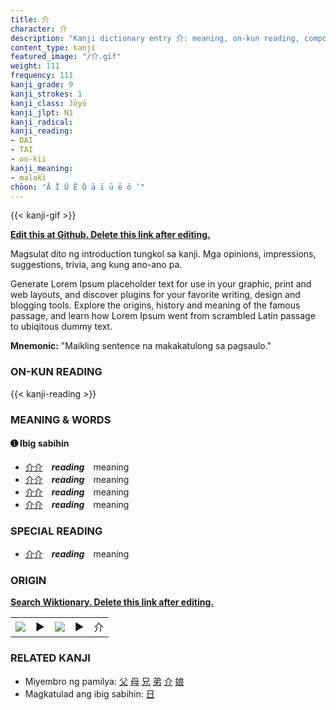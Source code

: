 ```yaml
---
title: 介
character: 介
description: "Kanji dictionary entry 介: meaning, on-kun reading, compounds, origin, related kanji"
content_type: kanji
featured_image: "/介.gif"
weight: 111
frequency: 111
kanji_grade: 9
kanji_strokes: 1
kanji_class: Jōyō
kanji_jlpt: N1
kanji_radical: 
kanji_reading: 
- DAI
- TAI
- oo-kii
kanji_meaning:
- malaki
chōon: "Ā Ī Ū Ē Ō ā ī ū ē ō ’"
---
```

[//]: # (Don't edit the line below. Kanji animated GIF code is automatically generated.)
{{< kanji-gif >}}

[//]: # (Edit below this line.)

**[Edit this at Github. Delete this link after editing.](https://github.com/tim0g/tim/tree/main/content/kanji/介/index.md)**

Magsulat dito ng introduction tungkol sa kanji. Mga opinions, impressions, suggestions, trivia, ang kung ano-ano pa.

Generate Lorem Ipsum placeholder text for use in your graphic, print and web layouts, and discover plugins for your favorite writing, design and blogging tools. Explore the origins, history and meaning of the famous passage, and learn how Lorem Ipsum went from scrambled Latin passage to ubiqitous dummy text.
 
**Mnemonic:** "Maikling sentence na makakatulong sa pagsaulo."

### ON-KUN READING

[//]: # (Don't edit the line below. ON-KUN READING code is automatically generated.)
{{< kanji-reading >}}

### MEANING & WORDS

#### ➊ **Ibig sabihin**
  - [介](../介)[介](../介)　***reading***　meaning
  - [介](../介)[介](../介)　***reading***　meaning
  - [介](../介)[介](../介)　***reading***　meaning
  - [介](../介)[介](../介)　***reading***　meaning

### SPECIAL READING
  - [介](../介)[介](../介)　***reading***　meaning

### ORIGIN

**[Search Wiktionary. Delete this link after editing.](https://wiktionary.org/wiki/介)**
<table class="kanji-table"><tr><td>
<img src="60px-介-bronze.svg.png">
</td><td>▶</td><td>
<img src="60px-介-oracle.svg.png">
</td><td>▶</td>
<td class="kanji-origin">介</td>
</tr></table>

### RELATED KANJI
- Miyembro ng pamilya: [父](../父) [母](../母) [兄](../兄) [弟](../弟) [介](../介) [娘](../娘)
- Magkatulad ang ibig sabihin: [日](../日)

